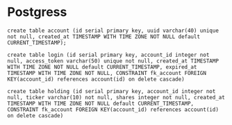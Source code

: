 # Postgress

`create table account (id serial primary key, uuid varchar(40) unique not null, created_at TIMESTAMP WITH TIME ZONE NOT NULL default CURRENT_TIMESTAMP);`

`create table login (id serial primary key, account_id integer not null, access_token varchar(50) unique not null, created_at TIMESTAMP WITH TIME ZONE NOT NULL default CURRENT_TIMESTAMP, expired_at TIMESTAMP WITH TIME ZONE NOT NULL, CONSTRAINT fk_account FOREIGN KEY(account_id) references account(id) on delete cascade)`

`create table holding (id serial primary key, account_id integer not null, ticker varchar(10) not null, shares integer not null, created_at TIMESTAMP WITH TIME ZONE NOT NULL default CURRENT_TIMESTAMP, CONSTRAINT fk_account FOREIGN KEY(account_id) references account(id) on delete cascade)`
